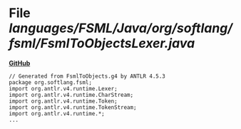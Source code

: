 # File _languages/FSML/Java/org/softlang/fsml/FsmlToObjectsLexer.java_
**[GitHub](https://github.com/softlang/yas/blob/master/languages/FSML/Java/org/softlang/fsml/FsmlToObjectsLexer.java)**
```
// Generated from FsmlToObjects.g4 by ANTLR 4.5.3
package org.softlang.fsml;
import org.antlr.v4.runtime.Lexer;
import org.antlr.v4.runtime.CharStream;
import org.antlr.v4.runtime.Token;
import org.antlr.v4.runtime.TokenStream;
import org.antlr.v4.runtime.*;
...
```
